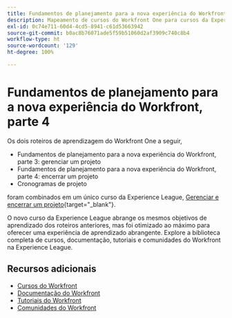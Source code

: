```yaml
---
title: Fundamentos de planejamento para a nova experiência do Workfront, parte 4
description: Mapeamento de cursos do Workfront One para cursos da Experience League
exl-id: 0c74e711-60d4-4cd5-8941-c61d53663942
source-git-commit: b0ac8b76071ade5f59b51060d2af3909c740c8b4
workflow-type: ht
source-wordcount: '129'
ht-degree: 100%

---
```


# Fundamentos de planejamento para a nova experiência do Workfront, parte 4

Os dois roteiros de aprendizagem do Workfront One a seguir,

* Fundamentos de planejamento para a nova experiência do Workfront, parte 3: gerenciar um projeto
* Fundamentos de planejamento para a nova experiência do Workfront, parte 4: encerrar um projeto
* Cronogramas de projeto

foram combinados em um único curso da Experience League, [Gerenciar e encerrar um projeto](https://experienceleague.adobe.com/?recommended=Workfront-U-1-2022.2.planners){target="_blank"}.

O novo curso da Experience League abrange os mesmos objetivos de aprendizado dos roteiros anteriores, mas foi otimizado ao máximo para oferecer uma experiência de aprendizado abrangente.  Explore a biblioteca completa de cursos, documentação, tutoriais e comunidades do Workfront na Experience League.

## Recursos adicionais

* [Cursos do Workfront](https://experienceleague.adobe.com/?lang=pt-BR&amp;Solution=Workfront#courses)
* [Documentação do Workfront](https://experienceleague.adobe.com/docs/workfront.html?lang=pt-BR)
* [Tutoriais do Workfront](https://experienceleague.adobe.com/docs/workfront-learn/tutorials-workfront/home.html?lang=pt-BR)
* [Comunidades do Workfront](https://experienceleaguecommunities.adobe.com/t5/workfront/ct-p/workfront)
